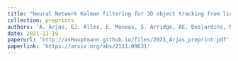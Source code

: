 ```yaml
---
title: "Neural Network Kalman filtering for 3D object tracking from linear array ultrasound data"
collection: preprints
authors: 'A. Arjas, EJ. Alles, E. Maneas, S. Arridge, AE. Desjardins, MJ. Sillanpää, A. Hauptmann'
date: 2021-11-19
paperurl: 'http://asHauptmann.github.io/files/2021_Arjas_preprint.pdf'
paperlink: 'https://arxiv.org/abs/2111.09631'
---
```


